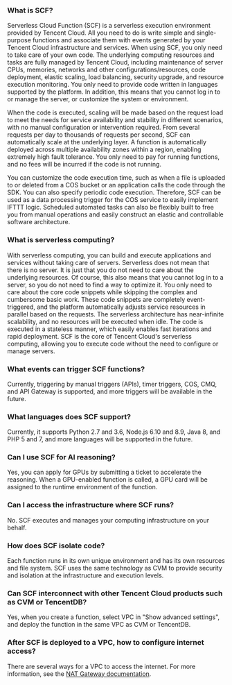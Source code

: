 ### What is SCF?
Serverless Cloud Function (SCF) is a serverless execution environment provided by Tencent Cloud. All you need to do is write simple and single-purpose functions and associate them with events generated by your Tencent Cloud infrastructure and services.
When using SCF, you only need to take care of your own code. The underlying computing resources and tasks are fully managed by Tencent Cloud, including maintenance of server CPUs, memories, networks and other configurations/resources, code deployment, elastic scaling, load balancing, security upgrade, and resource execution monitoring. You only need to provide code written in languages supported by the platform. In addition, this means that you cannot log in to or manage the server, or customize the system or environment.

When the code is executed, scaling will be made based on the request load to meet the needs for service availability and stability in different scenarios, with no manual configuration or intervention required. From several requests per day to thousands of requests per second, SCF can automatically scale at the underlying layer. A function is automatically deployed across multiple availability zones within a region, enabling extremely high fault tolerance. You only need to pay for running functions, and no fees will be incurred if the code is not running.

You can customize the code execution time, such as when a file is uploaded to or deleted from a COS bucket or an application calls the code through the SDK. You can also specify periodic code execution. Therefore, SCF can be used as a data processing trigger for the COS service to easily implement IFTTT logic. Scheduled automated tasks can also be flexibly built to free you from manual operations and easily construct an elastic and controllable software architecture.

### What is serverless computing?

With serverless computing, you can build and execute applications and services without taking care of servers. Serverless does not mean that there is no server. It is just that you do not need to care about the underlying resources. Of course, this also means that you cannot log in to a server, so you do not need to find a way to optimize it. You only need to care about the core code snippets while skipping the complex and cumbersome basic work. These code snippets are completely event-triggered, and the platform automatically adjusts service resources in parallel based on the requests. The serverless architecture has near-infinite scalability, and no resources will be executed when idle. The code is executed in a stateless manner, which easily enables fast iterations and rapid deployment. SCF is the core of Tencent Cloud's serverless computing, allowing you to execute code without the need to configure or manage servers.

### What events can trigger SCF functions?

Currently, triggering by manual triggers (APIs), timer triggers, COS, CMQ, and API Gateway is supported, and more triggers will be available in the future.

### What languages does SCF support?

Currently, it supports Python 2.7 and 3.6, Node.js 6.10 and 8.9, Java 8, and PHP 5 and 7, and more languages will be supported in the future.

### Can I use SCF for AI reasoning?

Yes, you can apply for GPUs by submitting a ticket to accelerate the reasoning. When a GPU-enabled function is called, a GPU card will be assigned to the runtime environment of the function.

### Can I access the infrastructure where SCF runs?

No. SCF executes and manages your computing infrastructure on your behalf.

### How does SCF isolate code?

Each function runs in its own unique environment and has its own resources and file system. SCF uses the same technology as CVM to provide security and isolation at the infrastructure and execution levels.

### Can SCF interconnect with other Tencent Cloud products such as CVM or TencentDB?
Yes, when you create a function, select VPC in "Show advanced settings", and deploy the function in the same VPC as CVM or TencentDB.

### After SCF is deployed to a VPC, how to configure internet access?
There are several ways for a VPC to access the internet. For more information, see the [NAT Gateway documentation](https://cloud.tencent.com/document/product/552).
